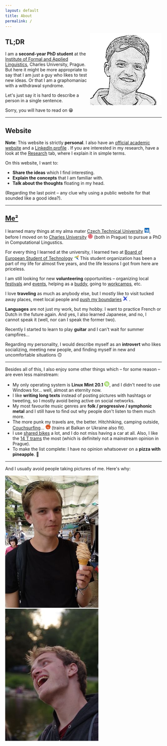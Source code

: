 ```yaml
---
layout: default
title: About
permalink: /
---
```

<img id="about-img" align="right" src="assets/me_3.jpg" alt="me_3">

## TL;DR
I am a **second-year PhD student** at the [Institute of Formal and Applied Linguistics](https://ufal.mff.cuni.cz/), Charles University, Prague. But here it might be more appropriate to say that I am just a guy who likes to test new ideas. Or that I am a graphomaniac with a withdrawal syndrome.

Let's just say it is hard to describe a person in a single sentence.

Sorry, you will have to read on 😁

---
## Website
**Note**: This website is strictly **personal**. I also have an [official academic website](https://ufal.mff.cuni.cz/zdenek-kasner) <i class="fa fa-university"></i> and a [LinkedIn profile](https://www.linkedin.com/in/zdenek-kasner/) <i class="fab fa-linkedin"></i>. If you are interested in my research, have a look at the [Research](research) tab, where I explain it in simple terms.


On this website, I want to:
- **Share the ideas** which I find interesting.
- **Explain the concepts** that I am familiar with.
- **Talk about the thoughts** floating in my head.

(Regarding the last point – any clue why using a public website for that sounded like a good idea?).

---
## [Me²](https://www.dailymotion.com/video/x3b1ozq)
I learned many things at my alma mater [Czech Technical University](https://cvut.cz/) <img src="assets/cvut.png" style="display: inline">, before I moved on to [Charles University](https://cuni.cz/) <img src="assets/cuni.png" style="display: inline"> (both in Prague) to pursue a PhD in Computational Lingustics.

For every thing I learned at the university, I learned two at [Board of European Student of Technology](https://best.eu.org) <img src="assets/best.png" style="display: inline"> This student organization has been a part of my life for almost five years, and the life lessons I got from here are priceless. 

I am still looking for new **volunteering** <i class="fa fa-people-arrows"></i> opportunities – organizing local [festivals](https://www.prahazijehudbou.cz) and [events](https://milionchvilek.cz), helping as a [buddy](https://esncuprague.cz), going to [workcamps](https//tamjdem.cz), etc.

I love **traveling** as much as anybody else, but I mostly like to visit tucked away places, meet local people and  [push my boundaries](https://x-challenge.cz/) <img src="assets/x.jpg" style="display: inline"> .

**Languages** <i class="fa fa-language"></i> are not just my work, but my hobby. I want to practice French or Dutch in the future again. And yes, I also learned Japanese, and no, I cannot speak it (well, nor can I speak the former two).

Recently I started to learn to play **guitar** <i class="fa fa-guitar"></i>  and I can't wait for summer campfires...

Regarding my personality, I would describe myself as an **introvert** who likes socializing, meeting new people, and finding myself in new and uncomfortable situations 🙃

---

Besides all of this, I also enjoy some other things which – for some reason – are even less mainstream:

- My only operating system is **Linux Mint 20.1** <img src="assets/mint.png" style="display: inline">, and I didn't need to use Windows for... well, almost an eternity now.
- I like **writing long texts** <i class="fas fa-pen-nib"></i> instead of posting pictures with hashtags  or tweeting, so I mostly avoid being active on social networks.
- My most favourite music genres are **folk / progressive / symphonic metal** <i class="fa fa-music"></i> and I still have to find out why people don't listen to them much more.
- The more punk my travels are, the better. Hitchhiking, camping outside, [Couchsurfing](https://www.couchsurfing.com)...  <img src="assets/cs.png" style="display: inline"> (trains at Balkan or Ukraine also fit).
- I use [shared bikes](https://www.nextbikeczech.com) <i class="fas fa-bicycle"></i> a lot, and I do not miss having a car at all. Also, I like the [14 T trams](https://en.wikipedia.org/wiki/%C5%A0koda_14_T) <i class="fas fa-tram"></i> the most (which is definitely not a mainstream opinion in Prague).
- To make the list complete: I have no opinion whatsoever on a **pizza with pineapple**. 🍕

---

And I usually avoid people taking pictures of me. Here's why:


<div class="row centered-image">
  <div class="column">
    <img src="assets/me_1.jpg" alt="me_1">
  </div>
  <div class="column">
    <img src="assets/me_2.jpg" alt="me_2">
  </div>
</div>